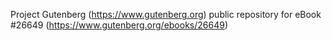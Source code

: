 Project Gutenberg (https://www.gutenberg.org) public repository for eBook #26649 (https://www.gutenberg.org/ebooks/26649)
